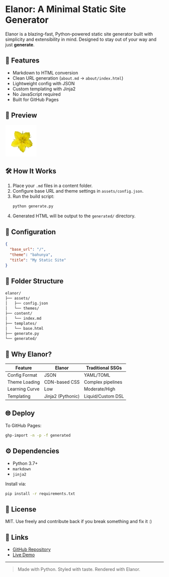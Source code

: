 # Elanor: A Minimal Static Site Generator

Elanor is a blazing-fast, Python-powered static site generator built with simplicity and extensibility in mind. Designed to stay out of your way and just **generate**.

## 🚀 Features

- Markdown to HTML conversion  
- Clean URL generation (`about.md` → `about/index.html`)  
- Lightweight config with JSON  
- Custom templating with Jinja2  
- No JavaScript required  
- Built for GitHub Pages  

## 📸 Preview

![Elanor Preview](https://github.com/syswraith/elanor/blob/main/assets/icon.png?raw=true)

## 🛠 How It Works

1. Place your `.md` files in a content folder.
2. Configure base URL and theme settings in `assets/config.json`.
3. Run the build script:  
   ```bash
   python generate.py
   ```
4. Generated HTML will be output to the `generated/` directory.

## 🔧 Configuration

```json
{
  "base_url": "/",
  "theme": "bahunya",
  "title": "My Static Site"
}
```

## 📂 Folder Structure

```
elanor/
├── assets/
│   ├── config.json
│   └── themes/
├── content/
│   └── index.md
├── templates/
│   └── base.html
├── generate.py
└── generated/
```

## 🧠 Why Elanor?

| Feature         | Elanor               | Traditional SSGs       |
|----------------|----------------------|-------------------------|
| Config Format   | JSON                 | YAML/TOML               |
| Theme Loading   | CDN-based CSS        | Complex pipelines       |
| Learning Curve  | Low                  | Moderate/High           |
| Templating      | Jinja2 (Pythonic)    | Liquid/Custom DSL       |

## 🌐 Deploy

To GitHub Pages:
```bash
ghp-import -n -p -f generated
```

## ⚙️ Dependencies

- Python 3.7+  
- `markdown`  
- `jinja2`  

Install via:
```bash
pip install -r requirements.txt
```

## 📄 License

MIT. Use freely and contribute back if you break something and fix it :)

## 🔗 Links

- [GitHub Repository](https://github.com/syswraith/elanor)
- [Live Demo](https://syswraith.github.io/elanor)

---

> Made with Python. Styled with taste. Rendered with Elanor.

